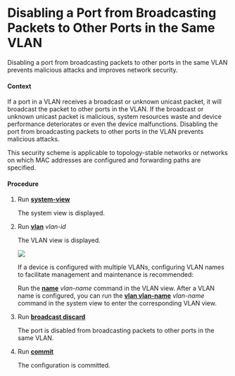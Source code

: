 Disabling a Port from Broadcasting Packets to Other Ports in the Same VLAN
==========================================================================

Disabling a port from broadcasting packets to other ports in the same VLAN prevents malicious attacks and improves network security.

#### Context

If a port in a VLAN receives a broadcast or unknown unicast packet, it will broadcast the packet to other ports in the VLAN. If the broadcast or unknown unicast packet is malicious, system resources waste and device performance deteriorates or even the device malfunctions. Disabling the port from broadcasting packets to other ports in the VLAN prevents malicious attacks.

This security scheme is applicable to topology-stable networks or networks on which MAC addresses are configured and forwarding paths are specified.


#### Procedure

1. Run [**system-view**](cmdqueryname=system-view)
   
   
   
   The system view is displayed.
2. Run [**vlan**](cmdqueryname=vlan) *vlan-id*
   
   
   
   The VLAN view is displayed.
   
   
   
   ![](../../../../public_sys-resources/note_3.0-en-us.png) 
   
   If a device is configured with multiple VLANs, configuring VLAN names to facilitate management and maintenance is recommended:
   
   Run the [**name**](cmdqueryname=name) *vlan-name* command in the VLAN view. After a VLAN name is configured, you can run the [**vlan vlan-name**](cmdqueryname=vlan+vlan-name) *vlan-name* command in the system view to enter the corresponding VLAN view.
3. Run [**broadcast discard**](cmdqueryname=broadcast+discard)
   
   
   
   The port is disabled from broadcasting packets to other ports in the same VLAN.
4. Run [**commit**](cmdqueryname=commit)
   
   
   
   The configuration is committed.